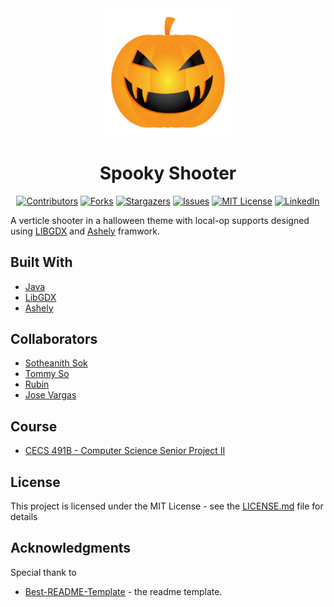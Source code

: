 <!-- Readme Start here -->

<!-- Load logo from readme/logo.jpg -->
<div align="center">
  <img src="readme/logo.jpg" width = 200 alt="logo" />
</div>


<!-- Title -->
<h1 align="center" style="border: none">
Spooky Shooter
</h1>


<!-- Shield IO - very nice icons -->
<div align="center">

[![Contributors][contributors_shield]][contributors_url]
[![Forks][forks_shield]][forks_url]
[![Stargazers][stars_shield]][stars_url]
[![Issues][issues_shield]][issues_url]
[![MIT License][license_shield]][license_url]
[![LinkedIn][linkedin_shield]][linkedin_url]

</div>


<!-- Description -->
A verticle shooter in a halloween theme with local-op supports designed using [LIBGDX] and [Ashely] framwork.

<!-- Include your major tools and frameworks -->
## Built With
- [Java]
- [LibGDX]
- [Ashely]


<!-- Collaborators information -->
## Collaborators
- [Sotheanith Sok]
- [Tommy So]
- [Rubin]
- [Jose Vargas]

## Course
- [CECS 491B - Computer Science Senior Project II]


<!-- License -->
## License
This project is licensed under the MIT License - see the [LICENSE.md][license_url] file for details


<!-- Shoutout to other projects, plugin, or minor tools -->
## Acknowledgments
Special thank to
- [Best-README-Template] - the readme template.


<!-- References -->
<!-- Shield Icons-->
[contributors_shield]: https://img.shields.io/github/contributors/sotheanithsok/Spooky-Shooter.svg?style=for-the-badge
[forks_shield]: https://img.shields.io/github/forks/sotheanithsok/Spooky-Shooter.svg?style=for-the-badge
[stars_shield]: https://img.shields.io/github/stars/sotheanithsok/Spooky-Shooter.svg?style=for-the-badge
[issues_shield]: https://img.shields.io/github/issues/sotheanithsok/Spooky-Shooter.svg?style=for-the-badge
[license_shield]: https://img.shields.io/github/license/sotheanithsok/Spooky-Shooter.svg?style=for-the-badge
[linkedin_shield]: https://img.shields.io/badge/-LinkedIn-black.svg?style=for-the-badge&logo=linkedin&colorB=555

<!-- Shield URLs -->
[contributors_url]: https://github.com/sotheanithsok/Spooky-Shooter/graphs/contributors
[forks_url]: https://github.com/sotheanithsok/Spooky-Shooter/network/members
[stars_url]: https://github.com/sotheanithsok/Spooky-Shooter/stargazers
[issues_url]: https://github.com/sotheanithsok/Spooky-Shooter/issues
[license_url]: https://github.com/sotheanithsok/Spooky-Shooter/blob/master/LICENSE
[linkedin_url]: https://www.linkedin.com/in/sotheanith-sok-969ab0b3/

<!-- Other links -->
[Sotheanith Sok]: https://github.com/sotheanithsok
[Best-README-Template]: https://github.com/othneildrew/Best-README-Template


[Java]:https://www.oracle.com/java/technologies/javase/javase-jdk8-downloads.html
[LibGDX]:https://libgdx.com/
[Tommy So]:https://github.com/tommy8492nd
[Rubin]:https://github.com/rub3z
[Jose Vargas]: https://github.com/jvargas7130
[CECS 491B - Computer Science Senior Project II]: http://catalog.csulb.edu/preview_course_nopop.php?catoid=5&coid=40090
[Ashely]:https://github.com/libgdx/ashley
